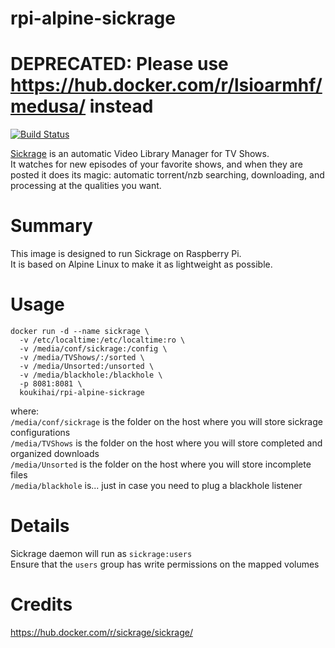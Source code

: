 # rpi-alpine-sickrage

# DEPRECATED: Please use https://hub.docker.com/r/lsioarmhf/medusa/ instead


[![Build Status](https://travis-ci.org/koukihai/rpi-alpine-sickrage.svg?branch=master)](https://travis-ci.org/koukihai/rpi-alpine-sickrage)

[Sickrage](https://sickrage.github.io/) is an automatic Video Library Manager for TV Shows.  
It watches for new episodes of your favorite shows, and when they are posted it does its magic: automatic torrent/nzb searching, downloading, and processing at the qualities you want.  

# Summary
This image is designed to run Sickrage on Raspberry Pi.  
It is based on Alpine Linux to make it as lightweight as possible.  

# Usage
```
docker run -d --name sickrage \
  -v /etc/localtime:/etc/localtime:ro \
  -v /media/conf/sickrage:/config \
  -v /media/TVShows/:/sorted \
  -v /media/Unsorted:/unsorted \
  -v /media/blackhole:/blackhole \
  -p 8081:8081 \
  koukihai/rpi-alpine-sickrage
```
where:  
`/media/conf/sickrage` is the folder on the host where you will store sickrage configurations  
`/media/TVShows` is the folder on the host where you will store completed and organized downloads  
`/media/Unsorted` is the folder on the host where you will store incomplete files  
`/media/blackhole` is... just in case you need to plug a blackhole listener  

# Details
Sickrage daemon will run as `sickrage:users`  
Ensure that the `users` group has write permissions on the mapped volumes

# Credits
https://hub.docker.com/r/sickrage/sickrage/

